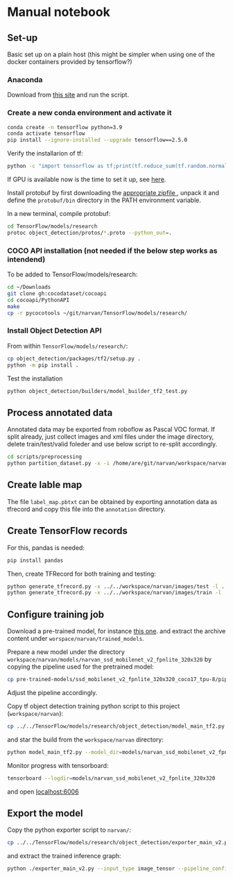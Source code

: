 # Manual notebook

## Set-up
Basic set up on a plain host (this might be simpler when using one of the docker containers provided by tensorflow?)

### Anaconda
Download from [this site](https://www.anaconda.com/products/individual) and run the script.

### Create a new conda environment and activate it
```bash
conda create -n tensorflow python=3.9
conda activate tensorflow
pip install --ignore-installed --upgrade tensorflow==2.5.0
```

Verify the installarion of tf:
```bash
python -c "import tensorflow as tf;print(tf.reduce_sum(tf.random.normal([1000, 1000])))"
```

If GPU is available now is the time to set it up, see [here](https://tensorflow-object-detection-api-tutorial.readthedocs.io/en/latest/install.html#tf-install).

Install protobuf by first downloading the [appropriate zipfile ](https://tensorflow-object-detection-api-tutorial.readthedocs.io/en/latest/install.html#tf-install), unpack it and define the `protobuf/bin` directory in the PATH environment variable.

In a new terminal, compile protobuf:
```bash
cd TensorFlow/models/research
protoc object_detection/protos/*.proto --python_out=.
```

### COCO API installation (not needed if the below step works as intendend)
To be added to TensorFlow/models/research:
```bash
cd ~/Downloads
git clone gh:cocodataset/cocoapi
cd cocoapi/PythonAPI
make
cp -r pycocotools ~/git/narvan/TensorFlow/models/research/
```

### Install Object Detection API
From within `TensorFlow/models/research/`:

```bash
cp object_detection/packages/tf2/setup.py .
python -m pip install .
```

Test the installation
```bash
python object_detection/builders/model_builder_tf2_test.py
```

## Process annotated data
Annotated data may be exported from roboflow as Pascal VOC format. If split already, just collect images and xml files under the image directory, delete train/test/valid foleder and use below script to re-split accordingly.
```bash
cd scripts/preprocessing
python partition_dataset.py -x -i /home/are/git/narvan/workspace/narvan/images -r 0.1
```

## Create lable map
The file `label_map.pbtxt` can be obtained by exporting annotation data as tfrecord and copy this file into the `annotation` directory.

## Create TensorFlow records
For this, pandas is needed:
```bash
pip install pandas
```

Then, create TFRecord for both training and testing:
```bash
python generate_tfrecord.py -x ../../workspace/narvan/images/test -l ../../workspace/narvan/annotations/label_map.pbtxt -o ../../workspace/narvan/annotations/test.record
python generate_tfrecord.py -x ../../workspace/narvan/images/train -l ../../workspace/narvan/annotations/label_map.pbtxt -o ../../workspace/narvan/annotations/train.record
```

## Configure training job
Download a pre-trained model, for instance [this one](http://download.tensorflow.org/models/object_detection/tf2/20200711/ssd_mobilenet_v2_fpnlite_320x320_coco17_tpu-8.tar.gz).
and extract the archive content under `worspace/narvan/trained_models`.

Prepare a new model under the directory `workspace/narvan/models/narvan_ssd_mobilenet_v2_fpnlite_320x320` by copying the pipeline used for the pretrained model:
```bash
cp pre-trained-models/ssd_mobilenet_v2_fpnlite_320x320_coco17_tpu-8/pipeline.config models/narvan_ssd_mobilenet_v2_fpnlite_320x320/.
```

Adjust the pipeline accordingly.

Copy tf object detection training python script to this project (`workspace/narvan`):
```bash
cp ../../TensorFlow/models/research/object_detection/model_main_tf2.py .
```

and star the build from the `workspace/narvan` directory:
```bash
python model_main_tf2.py --model_dir=models/narvan_ssd_mobilenet_v2_fpnlite_320x320 --pipeline_config_path=models/narvan_ssd_mobilenet_v2_fpnlite_320x320/pipeline.config
```

Monitor progress with tensorboard:
```bash
tensorboard --logdir=models/narvan_ssd_mobilenet_v2_fpnlite_320x320
```
and open [localhost:6006](http://localhost:6006/)

## Export the model
Copy the python exporter script to `narvan/`:
```bash
cp ../../TensorFlow/models/research/object_detection/exporter_main_v2.py .
```
and extract the trained inference graph:
```bash
python ./exporter_main_v2.py --input_type image_tensor --pipeline_config_path ./models/narvan_ssd_mobilenet_v2_fpnlite_320x320/pipeline.config --trained_checkpoint_dir ./models/narvan_ssd_mobilenet_v2_fpnlite_320x320/ --output_directory ./exported-models/narvan_ssd_mobilenet_v2_fpnlite_320x320
```
